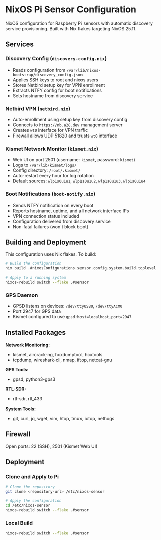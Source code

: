 # NixOS Pi Sensor Configuration

NixOS configuration for Raspberry Pi sensors with automatic discovery service provisioning. Built with Nix flakes targeting NixOS 25.11.

## Services

### Discovery Config (`discovery-config.nix`)
- Reads configuration from `/var/lib/nixos-bootstrap/discovery_config.json`
- Applies SSH keys to root and nixos users
- Stores Netbird setup key for VPN enrollment
- Extracts NTFY config for boot notifications
- Sets hostname from discovery service

### Netbird VPN (`netbird.nix`)
- Auto-enrollment using setup key from discovery config
- Connects to `https://nb.a28.dev` management server
- Creates `wt0` interface for VPN traffic
- Firewall allows UDP 51820 and trusts `wt0` interface

### Kismet Network Monitor (`kismet.nix`)
- Web UI on port 2501 (username: `kismet`, password: `kismet`)
- Logs to `/var/lib/kismet/logs/`
- Config directory: `/root/.kismet/`
- Auto-restart every hour for log rotation
- Default sources: `wlp1s0u1u1`, `wlp1s0u1u2`, `wlp1s0u1u3`, `wlp1s0u1u4`

### Boot Notifications (`boot-notify.nix`)
- Sends NTFY notification on every boot
- Reports hostname, uptime, and all network interface IPs
- VPN connection status included
- Configuration delivered from discovery service
- Non-fatal failures (won't block boot)

## Building and Deployment

This configuration uses Nix flakes. To build:

```bash
# Build the configuration
nix build .#nixosConfigurations.sensor.config.system.build.toplevel

# Apply to a running system
nixos-rebuild switch --flake .#sensor
```

### GPS Daemon
- GPSD listens on devices: `/dev/ttyUSB0`, `/dev/ttyACM0`
- Port 2947 for GPS data
- Kismet configured to use `gpsd:host=localhost,port=2947`

## Installed Packages

**Network Monitoring:**
- kismet, aircrack-ng, hcxdumptool, hcxtools
- tcpdump, wireshark-cli, nmap, iftop, netcat-gnu

**GPS Tools:**
- gpsd, python3-gps3

**RTL-SDR:**
- rtl-sdr, rtl_433

**System Tools:**
- git, curl, jq, wget, vim, htop, tmux, iotop, nethogs

## Firewall

Open ports: 22 (SSH), 2501 (Kismet Web UI)

## Deployment

### Clone and Apply to Pi

```bash
# Clone the repository
git clone <repository-url> /etc/nixos-sensor

# Apply the configuration
cd /etc/nixos-sensor
nixos-rebuild switch --flake .#sensor
```

### Local Build

```bash
nixos-rebuild switch --flake .#sensor
```